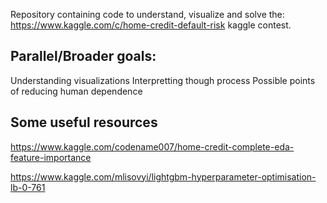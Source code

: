 Repository containing code to understand, visualize and solve the: https://www.kaggle.com/c/home-credit-default-risk
kaggle contest.


## Parallel/Broader goals:
Understanding visualizations
Interpretting though process
Possible points of reducing human dependence


## Some useful resources
https://www.kaggle.com/codename007/home-credit-complete-eda-feature-importance

https://www.kaggle.com/mlisovyi/lightgbm-hyperparameter-optimisation-lb-0-761
